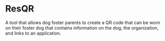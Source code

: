 # ResQR
A tool that allows dog foster parents to create a QR code that can be worn on their foster dog that contains information on the dog, the organization, and links to an application.
